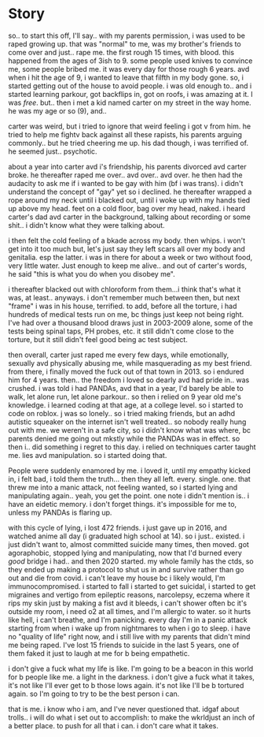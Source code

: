 # Story

so.. to start this off, I'll say.. with my parents permission, i was used to be raped growing up. that was "normal" to me, was my brother's friends to come over and just.. rape me. the first rough 15 times, with blood. this happened from the ages of 3ish to 9. some people used knives to convince me, some people bribed me. it was every day for those rough 6 years. avd when i hit the age of 9, i wanted to leave that filfth in my body gone. so, i started getting out of the house to avoid people. i was old enough to.. and i started learning parkour, got backflips in, got on roofs, i was amazing at it. I was *free*. but.. then i met a kid named carter on my street in the way home. he was my age or so (9), and..

carter was weird, but i tried to ignore that weird feeling i got v from him. he tried to help me fightv back against all these rapists, his parents arguing commonly.. but he tried cheering me up. his dad though, i was terrified of. he seemed just.. psychotic. 

about a year into carter avd i's friendship, his parents divorced avd carter broke. he thereafter raped me over.. avd over.. avd over. he then had the audacity to ask me if i wanted to be gay with him (bf i was trans). i didn't understand the concept of "gay" yet so i declined. he thereafter wrapped a rope around my neck until i blacked out, until i woke up with my hands tied up above my head. feet on a cold floor, bag over my head, naked. i heard carter's dad avd carter in the background, talking about recording or some shit.. i didn't know what they were talking about. 

i then felt the cold feeling of a bkade across my body. then whips. i won't get into it too much but, let's just say they left scars all over my body and genitalia. esp the latter. i was in there for about a week or two without food, very little water. Just enough to keep me alive.. and out of carter's words, he said "this is what you do when you disobey me".

i thereafter blacked out with chloroform from them...i think that's what it was, at least.. anyways. i don't remember much between then, but next "frame" i was in his house, terrified. to add, before all the torture, i had hundreds of medical tests run on me, bc things just keep not being right. I've had over a thousand blood draws just in 2003-2009 alone, some of the tests being spinal taps, PH probes, etc. it still didn't come close to the torture, but it still didn't feel good being ac test subject. 

then overall, carter just raped me every few days, while emotionally, sexually avd physically abusing me, while masquerading as my best friend. from there, i finally moved the fuck out of that town in 2013. so i endured him for 4 years. then.. the freedom i loved so dearly avd had pride in.. was crushed. i was told i had PANDAs, avd that in a year, I'd barely be able to walk, let alone run, let alone parkour.. so then i relied on 9 year old me's knowledge. i learned coding at that age, at a college level. so i started to code on roblox. j was so lonely.. so i tried making friends, but an adhd autistic squeaker on the internet isn't well treated.. so nobody really hung out with me. we weren't in a safe city, so i didn't know what was where, bc parents denied me going out mkstly while the PANDAs was in effect. so then i.. did something i regret to this day. i relied on techniques carter taught me. lies avd manipulation. so i started doing that. 

People were suddenly enamored by me. i loved it, until my empathy kicked in, i felt bad, i told them the truth... then they all left. every. single. one. that threw me into a manic attack, not feeling wanted, so i started lying and manipulating again.. yeah, you get the point. one note i didn't mention is.. i have an eidetic memory. i don't forget things. it's impossible for me to, unless my PANDAs is flaring up. 

with this cycle of lying, i lost 472 friends. i just gave up in 2016, and watched anime all day (i graduated high school at 14). so i just.. existed. i just didn't want to, almost committed suicide many times, then moved. got agoraphobic, stopped lying and manipulating, now that I'd burned every *good* bridge i had.. and then 2020 started. my whole family has the ctds, so they ended up making a protocol to shut us in and survive rather than go out and die from covid. i can't leave my house bc i likely would, I'm immunocompromised. i started to fall
 i started to get suicidal, i started to get migraines and vertigo from epileptic reasons, narcolepsy, eczema where it rips my skin just by making a fist avd it bleeds, i can't shower often bc it's outside my room, i need o2 at all times, and I'm allergic to water. so it hurts like hell, i can't breathe, and I'm panicking. every day I'm in a panic attack starting from when i wake up from nightmares to when i go to sleep. i have no "quality of life" right now, and i still live with my parents that didn't mind me being raped. I've lost 15 friends to suicide in the last 5 years, one of them faked it just to laugh at me for b being empathetic.

i don't give a fuck what my life is like. I'm going to be a beacon in this world for b people like me. a light in the darkness. i don't give a fuck what it takes, it's not like I'll ever get to b those lows again. it's not like I'll be b tortured again. so I'm going to try to be the best person i can.

that is me. i know who i am, and I've never questioned that. idgaf about trolls.. i will do what i set out to accomplish: to make the wkrldjust an inch of a better place. to push for all that i can. i don't care what it takes.

